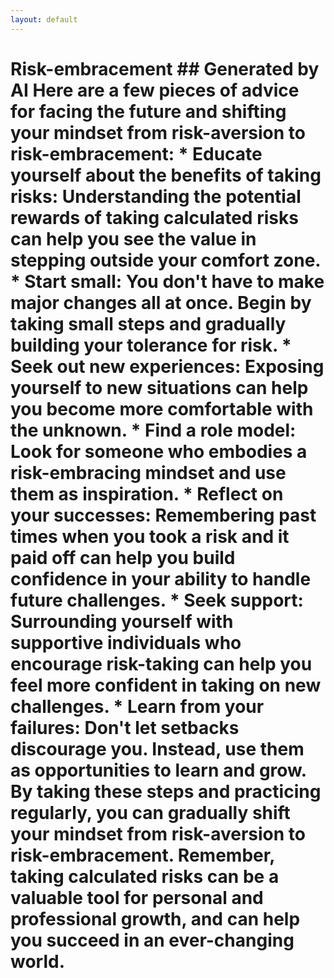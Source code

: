 ```yaml
---
layout: default
---
```

# Risk-embracement  ## Generated by AI Here are a few pieces of advice for facing the future and shifting your mindset from risk-aversion to risk-embracement: * Educate yourself about the benefits of taking risks: Understanding the potential rewards of taking calculated risks can help you see the value in stepping outside your comfort zone. * Start small: You don't have to make major changes all at once. Begin by taking small steps and gradually building your tolerance for risk. * Seek out new experiences: Exposing yourself to new situations can help you become more comfortable with the unknown. * Find a role model: Look for someone who embodies a risk-embracing mindset and use them as inspiration. * Reflect on your successes: Remembering past times when you took a risk and it paid off can help you build confidence in your ability to handle future challenges. * Seek support: Surrounding yourself with supportive individuals who encourage risk-taking can help you feel more confident in taking on new challenges. * Learn from your failures: Don't let setbacks discourage you. Instead, use them as opportunities to learn and grow.  By taking these steps and practicing regularly, you can gradually shift your mindset from risk-aversion to risk-embracement. Remember, taking calculated risks can be a valuable tool for personal and professional growth, and can help you succeed in an ever-changing world.
